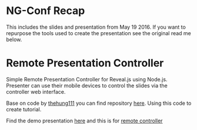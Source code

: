 NG-Conf Recap
=============================
This includes the slides and presentation from May 19 2016. If you want
to repurpose the tools used to create the presentation see the original
read me below.

Remote Presentation Controller
==============================

Simple Remote Presentation Controller for Reveal.js using Node.js.
Presenter can use their mobile devices to control the slides via the controller web interface.

Base on code by [thehung111](https://github.com/thehung111/) you can find repository [here](https://github.com/thehung111/remote-presentation-controller). Using this code to create tutorial.

Find the demo presentation [here](remote-presentation-controller.herokuapp.com/demo-presentation) and this is for [remote controller](remote-presentation-controller.herokuapp.com/controller)
